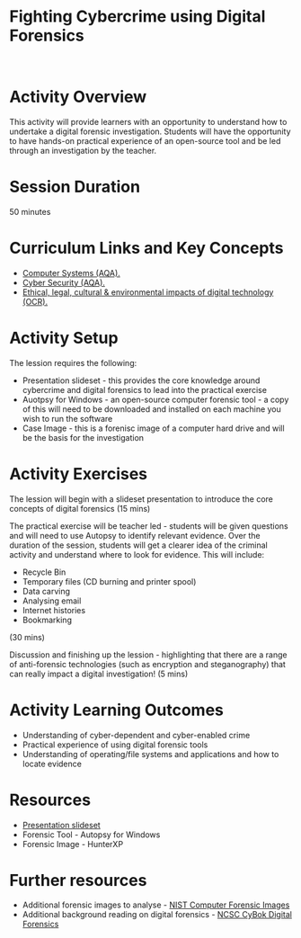 # **Fighting Cybercrime using Digital Forensics**
<br>

# Activity Overview
This activity will provide learners with an opportunity to understand how to undertake a digital forensic investigation. Students will have the opportunity to have hands-on practical experience of an open-source tool and be led through an investigation by the teacher.

# Session Duration
50 minutes

# Curriculum Links and Key Concepts

<ul>
  <li><a href="https://www.aqa.org.uk/subjects/computer-science-and-it/gcse/computer-science-8525/subject-content#Computer_systems">Computer Systems (AQA).</a></li>
  <li><a href="https://www.aqa.org.uk/subjects/computer-science-and-it/gcse/computer-science-8525/subject-content#Cyber_security">Cyber Security (AQA).</a></li>
  <li><a href="https://www.ocr.org.uk/qualifications/gcse/computer-science-j277-from-2020/">Ethical, legal, cultural & environmental impacts of digital technology (OCR).</a></li>
</ul>


# Activity Setup
<p>The lession requires the following:

<ul>
<li>Presentation slideset - this provides the core knowledge around cybercrime and digital forensics to lead into the practical exercise
<li>Auotpsy for Windows - an open-source computer forensic tool - a copy of this will need to be downloaded and installed on each machine you wish to run the software
<li>Case Image - this is a forenisc image of a computer hard drive and will be the basis for the investigation
</ul>
</p>

# Activity Exercises

The lession will begin with a slideset presentation to introduce the core concepts of digital forensics (15 mins)

The practical exercise will be teacher led - students will be given questions and will need to use Autopsy to identify relevant evidence. Over the duration of the session, students will get a clearer idea of the criminal activity and understand where to look for evidence. This will include:

<ul>
<li>Recycle Bin
<li>Temporary files (CD burning and printer spool)
<li>Data carving
<li>Analysing email
<li>Internet histories
<li>Bookmarking 
</ul>

(30 mins)

Discussion and finishing up the lession - highlighting that there are a range of anti-forensic technologies (such as encryption and steganography) that can really impact a digital investigation! (5 mins)
<p>


# Activity Learning Outcomes
<ul>
<li>Understanding of cyber-dependent and cyber-enabled crime
<li>Practical experience of using digital forensic tools
<li>Understanding of operating/file systems and applications and how to locate evidence 

</ul>

# Resources

<ul>
<li><a href="/Resources/Fighting cybercrime using digital forensics.pptx">Presentation slideset</a>
<li>Forensic Tool - Autopsy for Windows
<li>Forensic Image - HunterXP
</ul>

# Further resources

<ul>
<li>Additional forensic images to analyse - <a href="https://cfreds.nist.gov">NIST Computer Forensic Images </a></li>
<li>Additional background reading on digital forensics - <a href="https://www.cybok.org/media/downloads/Forensics_v1.0.1.pdf">NCSC CyBok Digital Forensics</a></li>
</ul>
